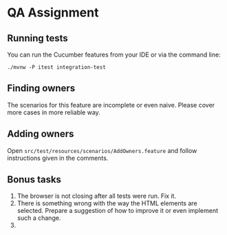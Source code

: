 # QA Assignment

## Running tests
You can run the Cucumber features from your IDE or via the command line:
```shell
./mvnw -P itest integration-test
```

## Finding owners
The scenarios for this feature are incomplete or even naive. Please cover more cases in more reliable way.

## Adding owners
Open `src/test/resources/scenarios/AddOwners.feature` and follow instructions given in the comments.


## Bonus tasks
1. The browser is not closing after all tests were run. Fix it.
2. There is something wrong with the way the HTML elements are selected.
   Prepare a suggestion of how to improve it or even implement such a change.
3. 
